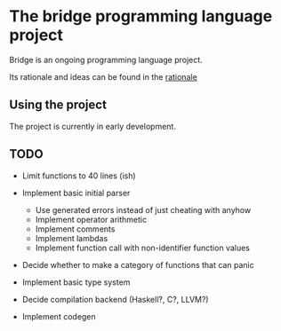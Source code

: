 
# The bridge programming language project

Bridge is an ongoing programming language project.

Its rationale and ideas can be found in the [rationale](./RATIONALE.md)

## Using the project

The project is currently in early development.

## TODO

- Limit functions to 40 lines (ish)

- Implement basic initial parser
    - Use generated errors instead of just cheating with anyhow
    - Implement operator arithmetic
    - Implement comments
    - Implement lambdas
    - Implement function call with non-identifier function values

- Decide whether to make a category of functions that can panic

- Implement basic type system
- Decide compilation backend (Haskell?, C?, LLVM?)
- Implement codegen
